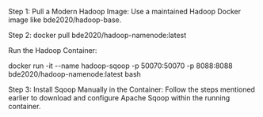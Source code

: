 Step 1:
Pull a Modern Hadoop Image: Use a maintained Hadoop Docker image like bde2020/hadoop-base.



Step 2:
docker pull bde2020/hadoop-namenode:latest

Run the Hadoop Container:

docker run -it --name hadoop-sqoop -p 50070:50070 -p 8088:8088 bde2020/hadoop-namenode:latest bash


Step 3:
Install Sqoop Manually in the Container: Follow the steps mentioned earlier to download and configure Apache Sqoop within the running container.
